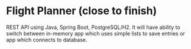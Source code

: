 # Flight Planner (close to finish)

REST API using Java, Spring Boot, PostgreSQL/H2. 
It will have ability to switch between in-memory app which uses simple lists to save entries or app which connects to database.


<!-- ### Configuration -->

<!-- Edit [application.properties](./src/main/resources/application.properties) -->

<!-- Set `flight-planner.store-type=[in-memory or database]` to use H2 in-memory DB or PostgreSQL. -->

<!-- ### Running -->

<!-- ```shell -->
<!-- gradle bootRun -->
<!-- ``` -->
